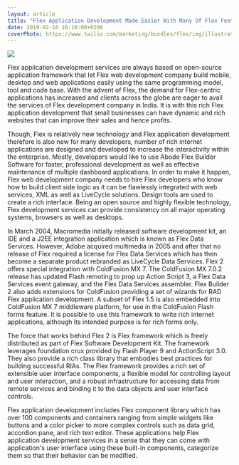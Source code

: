 ```yaml
---
layout: article
title: "Flex Application Development Made Easier With Many Of Flex Features"
date: 2019-02-16 16:10:00+0200
coverPhoto: https://www.twilio.com/marketing/bundles/flex/img/illustration-header-ga@2x.png
---
```


![](https://www.twilio.com/marketing/bundles/flex/img/illustration-header-ga@2x.png)

Flex application development services are always based on open-source application framework that let Flex web development company build mobile, desktop and web applications easily using the same programming model, tool and code base. With the advent of Flex, the demand for Flex-centric applications has increased and clients across the globe are eager to avail the services of Flex development company in India. It is with this rich Flex application development that small businesses can have dynamic and rich websites that can improve their sales and hence profits.

Though, Flex is relatively new technology and Flex application development therefore is also new for many developers, number of rich internet applications are designed and developed to increase the interactivity within the enterprise. Mostly, developers would like to use Abode Flex Builder Software for faster, professional development as well as effective maintenance of multiple dashboard applications. In order to make it happen, Flex web development company needs to hire Flex developers who know how to build client side logic as it can be flawlessly integrated with web services, XML as well as LiveCycle solutions. Design tools are used to create a rich interface. Being an open source and highly flexible technology, Flex development services can provide consistency on all major operating systems, browsers as well as desktops.

In March 2004, Macromedia initially released software development kit, an IDE and a J2EE integration application which is known as Flex Data Services. However, Adobe acquired multimedia in 2005 and after that no release of Flex required a license for Flex Data Services which has then become a separate product rebranded as LiveCycle Data Services. Flex 2 offers special integration with ColdFusion MX 7. The ColdFusion MX 7.0.2 release has updated Flash remoting to prop up Action Script 3, a Flex Data Services event gateway, and the Flex Data Services assembler. Flex Builder 2 also adds extensions for ColdFusion providing a set of wizards for RAD Flex application development. A subset of Flex 1.5 is also embedded into ColdFusion MX 7 middleware platform, for use in the ColdFusion Flash forms feature. It is possible to use this framework to write rich internet applications, although its intended purpose is for rich forms only.

The force that works behind Flex 2 is Flex framework which is freely distributed as part of Flex Software Development Kit. The framework leverages foundation crux provided by Flash Player 9 and ActionScript 3.0. They also provide a rich class library that embodies best practices for building successful RIAs. The Flex framework provides a rich set of extensible user interface components, a flexible model for controlling layout and user interaction, and a robust infrastructure for accessing data from remote services and binding it to the data objects and user interface controls.

Flex application development includes Flex component library which has over 100 components and containers ranging from simple widgets like buttons and a color picker to more complex controls such as data grid, accordion pane, and rich text editor. These applications help Flex application development services in a sense that they can come with application's user interface using these built-in components, categorize them so that their behavior can be modified.



